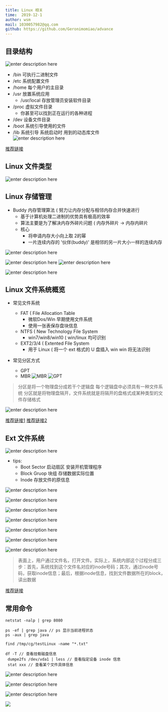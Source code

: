 ```yaml
---
title: Linux 相关
time:  2019-12-1
author: wsm
mail: 1030057982@qq.com
github: https://github.com/Geronimomiao/advance
---
```


## 目录结构
![enter description here](https://img.wsmpage.cn/learning/2019-12-1/1575159786553.png)

* /bin 可执行二进制文件
* /etc 系统配置文件
* /home 每个用户的主目录
* /usr 放置系统应用
	* /usr/local 存放管理员安装软件目录
* /proc 虚拟文件目录
	* 你甚至可以找到正在运行的各种进程
* /dev 设备文件目录
* /boot 系统引导使用的文件
* /lib 系统引导 系统启动时 用到的动态库文件    
![enter description here](https://img.wsmpage.cn/learning/2019-12-1/1575163248214.png)


[推荐链接](http://blog.sina.com.cn/s/blog_65a8ab5d0101f35l.html)


## Linux 文件类型

![enter description here](https://img.wsmpage.cn/learning/2019-12-1/1575165629408.png)


## Linux 存储管理
* Buddy 内存管理算法 ( 努力让内存分配与相邻内存合并快速进行
	* 基于计算机处理二进制的优势具有极高的效率
	* 算法主要是为了解决内存外碎片问题 ( 内存外碎片 -> 内存内碎片 
	* 核心
		* 将申请内存大小向上取 2的幂  
		* 一片连续内存的 '伙伴(buddy)' 是相邻的另一片大小一样的连续内存

![enter description here](https://img.wsmpage.cn/learning/2019-12-1/1575158967760.png)

![enter description here](https://img.wsmpage.cn/learning/2019-12-1/1575159010252.png)
![enter description here](https://img.wsmpage.cn/learning/2019-12-1/1575159029882.png)

![enter description here](https://img.wsmpage.cn/learning/2019-12-1/1575159053064.png)

## Linux 文件系统概览
* 常见文件系统
	* FAT ( File Allocation Table
		* 微软Dos/Win 早期使用文件系统
		* 使用一张表保存盘块信息
	* NTFS ( New Technology File System
		* win7/win8/win10 ( win/linux 均可识别
	* EXT2/3/4 ( Extented File System
		* 用于 Linux ( 将一个 ext 格式的 U 盘插入 win win 将无法识别 

* 常见分区方式
	* GPT
	* MBR 
![MBR](https://img.wsmpage.cn/learning/2019-12-1/1575173177997.png)
![GPT](https://img.wsmpage.cn/learning/2019-12-1/1575173162904.png)


>  分区是将一个物理盘分成若干个逻辑盘
	每个逻辑盘中必须具有一种文件系统
	分区就是将物理盘隔开，文件系统就是将隔开的盘格式成某种类型的文件存储格式

![enter description here](https://img.wsmpage.cn/learning/2019-12-1/1575173094471.png)


[推荐链接1](https://blog.csdn.net/YM_IlY/article/details/86687160)
[推荐链接2](https://zhuanlan.zhihu.com/p/26098509)



## Ext 文件系统
![enter description here](https://img.wsmpage.cn/learning/2019-12-1/1575173322554.png)

* tips:
	* Boot Sector  启动扇区 安装开机管理程序
	* Block Gruop 块组 存储数据实际位置
	* Inode 存放文件的原信息

![enter description here](https://img.wsmpage.cn/learning/2019-12-1/1575173566739.png)

![enter description here](https://img.wsmpage.cn/learning/2019-12-1/1575173636536.png)

![enter description here](https://img.wsmpage.cn/learning/2019-12-1/1575173592702.png)

![enter description here](https://img.wsmpage.cn/learning/2019-12-1/1575173704776.png)

![enter description here](https://img.wsmpage.cn/learning/2019-12-1/1575173611617.png)

![enter description here](https://img.wsmpage.cn/learning/2019-12-1/1575173673239.png)

![enter description here](https://img.wsmpage.cn/learning/2019-12-1/1575173546128.png)

> 表面上，用户通过文件名，打开文件。实际上，系统内部这个过程分成三步：首先，系统找到这个文件名对应的inode号码；其次，通过inode号码，获取inode信息；最后，根据inode信息，找到文件数据所在的block，读出数据

[推荐链接](https://www.ruanyifeng.com/blog/2011/12/inode.html)

## 常用命令


```
netstat -nalp | grep 8080

ps -ef | grep java // ps 显示当前进程状态
ps -aux | grep java

find /tmp/cg/testLinux -name "*.txt"

df -T // 查看挂载磁盘信息
 dumpe2fs /dev/vda1 | less // 查看指定设备 inode 信息
 stat xxx // 查看某个文件具体信息
```

![enter description here](https://img.wsmpage.cn/learning/2019-10-9/1570579978858.png)



![enter description here](https://img.wsmpage.cn/learning/2019-10-9/1570580003869.png)


![enter description here](https://img.wsmpage.cn/learning/2019-10-10/1570673446983.png)


![](https://img.wsmpage.cn/learning/2019-10-10/1570673461571.png)
